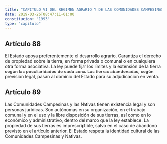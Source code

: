 ```yaml
---
title: "CAPITULO VI DEL REGIMEN AGRARIO Y DE LAS COMUNIDADES CAMPESINAS Y NATIVAS"
date: 2019-03-26T08:47:11+01:00
constitucion: "1993"
type: "capitulo"
---
```


## Artículo 88

El Estado apoya preferentemente el desarrollo agrario. Garantiza el derecho de propiedad sobre la tierra, en forma privada o comunal o en cualquiera otra forma asociativa. La ley puede fijar los límites y la extensión de la tierra según las peculiaridades de cada zona. Las tierras abandonadas, según previsión legal, pasan al dominio del Estado para su adjudicación en venta. 

## Artículo 89

Las Comunidades Campesinas y las Nativas tienen existencia legal y son personas jurídicas. Son autónomas en su organización, en el trabajo comunal y en el uso y la libre disposición de sus tierras, así como en lo económico y administrativo, dentro del marco que la ley establece. La propiedad de sus tierras es imprescriptible, salvo en el caso de abandono previsto en el artículo anterior. El Estado respeta la identidad cultural de las Comunidades Campesinas y Nativas.  

